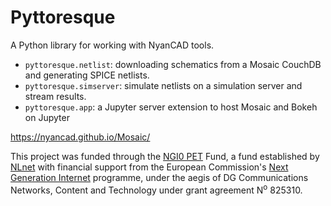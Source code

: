 <!--
SPDX-FileCopyrightText: 2022 Pepijn de Vos

SPDX-License-Identifier: MPL-2.0
-->

# Pyttoresque

A Python library for working with NyanCAD tools.

* `pyttoresque.netlist`: downloading schematics from a Mosaic CouchDB and generating SPICE netlists.
* `pyttoresque.simserver`: simulate netlists on a simulation server and stream results.
* `pyttoresque.app`: a Jupyter server extension to host Mosaic and Bokeh on Jupyter

https://nyancad.github.io/Mosaic/

This project was funded through the <a href="/PET">NGI0 PET</a> Fund, a fund established by <a href="https://nlnet.nl">NLnet</a> with financial support from the European Commission's <a href="https://ngi.eu">Next Generation Internet</a> programme, under the aegis of DG Communications Networks, Content and Technology under grant agreement N<sup>o</sup> 825310.
